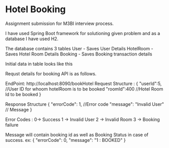 # Hotel Booking
Assignment submission for M3BI interview process.

I have used Spring Boot framework for solutioning given problem and as a database I have used H2.

The database contains 3 tables 
  User - Saves User Details
  HotelRoom - Saves Hotel Room Details
  Booking - Saves Booking transaction details
  
Initial data in table looks like this



Requst details for booking API is as follows.

EndPoint: http://localhost:8090/bookHotel
Request Structure : 
  {
  "userId":5, //User ID for whoom hotelRoom is to be booked
  "roomId":400 //Hotel Room Id to be booked
  }

Response Structure
{
    "errorCode": 1, //Error code
    "message": "Invalid User" // Message
}

Error Codes : 0-> Success
              1 -> Invalid User
              2 -> Invalid Room
              3 -> Booking failure
              
Message will contain booking id as well as Booking Status in case of success. 
ex:   {
    "errorCode": 0,
    "message": "1 : BOOKED"
}
